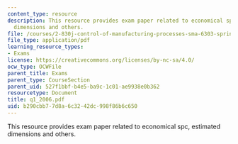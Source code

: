 ```yaml
---
content_type: resource
description: This resource provides exam paper related to economical spc, estimated
  dimensions and others.
file: /courses/2-830j-control-of-manufacturing-processes-sma-6303-spring-2008/b290cbb77d8a6c3242dc998f86b6c650_q1_2006.pdf
file_type: application/pdf
learning_resource_types:
- Exams
license: https://creativecommons.org/licenses/by-nc-sa/4.0/
ocw_type: OCWFile
parent_title: Exams
parent_type: CourseSection
parent_uid: 527f1bbf-b4e5-ba9c-1c01-ae9938e0b362
resourcetype: Document
title: q1_2006.pdf
uid: b290cbb7-7d8a-6c32-42dc-998f86b6c650
---
```

This resource provides exam paper related to economical spc, estimated dimensions and others.